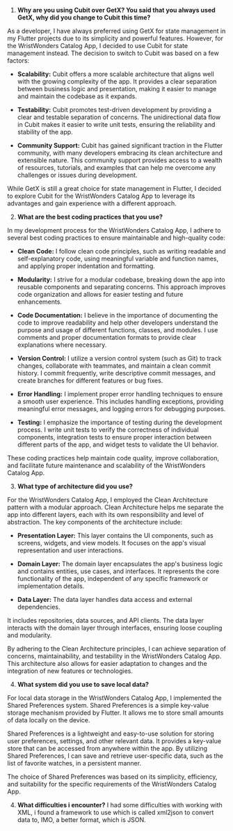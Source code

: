 1. **Why are you using Cubit over GetX? You said that you always used GetX, why did you change to Cubit this time?**

As a developer, I have always preferred using GetX for state management in my Flutter projects due to its simplicity and powerful features. However, for the WristWonders Catalog App, I decided to use Cubit for state management instead. The decision to switch to Cubit was based on a few factors:

- **Scalability:** Cubit offers a more scalable architecture that aligns well with the growing complexity of the app. It provides a clear separation between business logic and presentation, making it easier to manage and maintain the codebase as it expands.

- **Testability:** Cubit promotes test-driven development by providing a clear and testable separation of concerns. The unidirectional data flow in Cubit makes it easier to write unit tests, ensuring the reliability and stability of the app.

- **Community Support:** Cubit has gained significant traction in the Flutter community, with many developers embracing its clean architecture and extensible nature. This community support provides access to a wealth of resources, tutorials, and examples that can help me overcome any challenges or issues during development.

While GetX is still a great choice for state management in Flutter, I decided to explore Cubit for the WristWonders Catalog App to leverage its advantages and gain experience with a different approach.

2. **What are the best coding practices that you use?**

In my development process for the WristWonders Catalog App, I adhere to several best coding practices to ensure maintainable and high-quality code:

- **Clean Code:** I follow clean code principles, such as writing readable and self-explanatory code, using meaningful variable and function names, and applying proper indentation and formatting.

- **Modularity:** I strive for a modular codebase, breaking down the app into reusable components and separating concerns. This approach improves code organization and allows for easier testing and future enhancements.

- **Code Documentation:** I believe in the importance of documenting the code to improve readability and help other developers understand the purpose and usage of different functions, classes, and modules. I use comments and proper documentation formats to provide clear explanations where necessary.

- **Version Control:** I utilize a version control system (such as Git) to track changes, collaborate with teammates, and maintain a clean commit history. I commit frequently, write descriptive commit messages, and create branches for different features or bug fixes.

- **Error Handling:** I implement proper error handling techniques to ensure a smooth user experience. This includes handling exceptions, providing meaningful error messages, and logging errors for debugging purposes.

- **Testing:** I emphasize the importance of testing during the development process. I write unit tests to verify the correctness of individual components, integration tests to ensure proper interaction between different parts of the app, and widget tests to validate the UI behavior.

These coding practices help maintain code quality, improve collaboration, and facilitate future maintenance and scalability of the WristWonders Catalog App.

3. **What type of architecture did you use?**

For the WristWonders Catalog App, I employed the Clean Architecture pattern with a modular approach. Clean Architecture helps me separate the app into different layers, each with its own responsibility and level of abstraction. The key components of the architecture include:

- **Presentation Layer:** This layer contains the UI components, such as screens, widgets, and view models. It focuses on the app's visual representation and user interactions.

- **Domain Layer:** The domain layer encapsulates the app's business logic and contains entities, use cases, and interfaces. It represents the core functionality of the app, independent of any specific framework or implementation details.

- **Data Layer:** The data layer handles data access and external dependencies.

 It includes repositories, data sources, and API clients. The data layer interacts with the domain layer through interfaces, ensuring loose coupling and modularity.

By adhering to the Clean Architecture principles, I can achieve separation of concerns, maintainability, and testability in the WristWonders Catalog App. This architecture also allows for easier adaptation to changes and the integration of new features or technologies.

4. **What system did you use to save local data?**

For local data storage in the WristWonders Catalog App, I implemented the Shared Preferences system. Shared Preferences is a simple key-value storage mechanism provided by Flutter. It allows me to store small amounts of data locally on the device.

Shared Preferences is a lightweight and easy-to-use solution for storing user preferences, settings, and other relevant data. It provides a key-value store that can be accessed from anywhere within the app. By utilizing Shared Preferences, I can save and retrieve user-specific data, such as the list of favorite watches, in a persistent manner.

The choice of Shared Preferences was based on its simplicity, efficiency, and suitability for the specific requirements of the WristWonders Catalog App.

4. **What difficulties i encounter?**
I had some difficulties with working with XML, i found a framework to use which is called xml2json to convert data to, IMO, a better format, which is JSON.





